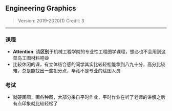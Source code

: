 ## Engineering Graphics

> Version: 2019-2020(1)
> Credit: 3

----------

### 课程

- **Attention**: 请**区别**于机械工程学院的专业性工程图学课程，想必也不会用到这菜鸟工图材料吧:smile:
- 比较休闲的课，有立体结合感的同学其实比较轻松能拿到八九十分，高分比较难，总是能找出一些扣分点，毕竟不是专业的绘图人员

### 考试

- 就硬画图，画各种图，大部分来自平时作业，平时作业在听了老师的讲解之后有点印象就比较轻松了
